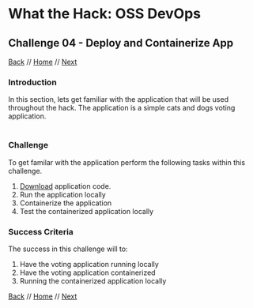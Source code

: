 # What the Hack: OSS DevOps 

## Challenge 04 - Deploy and Containerize App
[Back](challenge03.md) // [Home](../../readme.md) // [Next](challenge05.md)

### Introduction

In this section, lets get familiar with the application that will be used throughout the hack. The application is a simple cats and dogs voting application.
<br>
<br>
<Screenshot>


### Challenge

To get familar with the application perform the following tasks within this challenge.

1. [Download](https://minhaskamal.github.io/DownGit/#/home?url=https://github.com/alihhussain/adgroc/tree/master/014-OSS-DevOps/Student/Resources/app) application code.
2. Run the application locally
3. Containerize the application
4. Test the containerized application locally

   

### Success Criteria

The success in this challenge will to:
1. Have the voting application running locally
2. Have the voting application containerized
3. Running the containerized application locally
   
[Back](challenge03.md) // [Home](../../readme.md) // [Next](challenge05.md)